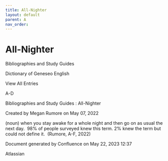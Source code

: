 ```yaml
---
title: All-Nighter
layout: default
parent: A
nav_order:
---
```


# All-Nighter

Bibliographies and Study Guides

Dictionary of Geneseo English

View All Entries

A-D

Bibliographies and Study Guides : All-Nighter

Created by  Megan Rumore on May 07, 2022

(noun) when you stay awake for a whole night and then go on as usual the next day.  98% of people surveyed knew this term. 2% knew the term but could not define it.  (Rumore, A-F, 2022)  

Document generated by Confluence on May 22, 2023 12:37

Atlassian
